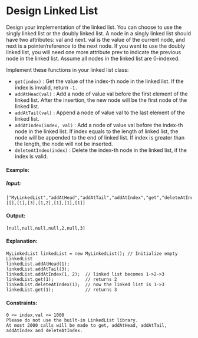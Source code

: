 # Design Linked List
Design your implementation of the linked list. You can choose to use the singly linked list or the doubly linked list. A node in a singly linked list should have two attributes: val and next. val is the value of the current node, and next is a pointer/reference to the next node. If you want to use the doubly linked list, you will need one more attribute prev to indicate the previous node in the linked list. Assume all nodes in the linked list are 0-indexed.

Implement these functions in your linked list class:

- `get(index)` : Get the value of the index-th node in the linked list. If the index is invalid, return `-1.`
- `addAtHead(val)` : Add a node of value val before the first element of the linked list. After the insertion, the new node will be the first node of the linked list.
- `addAtTail(val)` : Append a node of value val to the last element of the linked list.
- `addAtIndex(index, val)` : Add a node of value val before the index-th node in the linked list. If index equals to the length of linked list, the node will be appended to the end of linked list. If index is greater than the length, the node will not be inserted.
- `deleteAtIndex(index)` : Delete the index-th node in the linked list, if the index is valid.
 

#### Example:

##### Input: 
```
["MyLinkedList","addAtHead","addAtTail","addAtIndex","get","deleteAtIndex","get"]
[[],[1],[3],[1,2],[1],[1],[1]]
```
#### Output:  
`[null,null,null,null,2,null,3]`

#### Explanation:
```
MyLinkedList linkedList = new MyLinkedList(); // Initialize empty LinkedList
linkedList.addAtHead(1);
linkedList.addAtTail(3);
linkedList.addAtIndex(1, 2);  // linked list becomes 1->2->3
linkedList.get(1);            // returns 2
linkedList.deleteAtIndex(1);  // now the linked list is 1->3
linkedList.get(1);            // returns 3
```

#### Constraints:
```
0 <= index,val <= 1000
Please do not use the built-in LinkedList library.
At most 2000 calls will be made to get, addAtHead, addAtTail,  addAtIndex and deleteAtIndex.
```